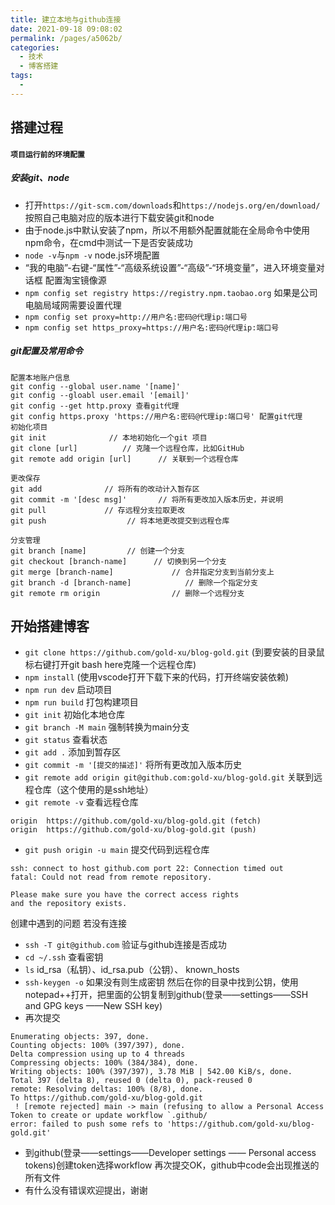 ```yaml
---
title: 建立本地与github连接
date: 2021-09-18 09:08:02
permalink: /pages/a5062b/
categories:
  - 技术
  - 博客搭建
tags:
  - 
---
```

## 搭建过程
#### `项目运行前的环境配置`

##### 安装git、node
* 打开`https://git-scm.com/downloads`和`https://nodejs.org/en/download/`按照自己电脑对应的版本进行下载安装git和node
* 由于node.js中默认安装了npm，所以不用额外配置就能在全局命令中使用npm命令，在cmd中测试一下是否安装成功
* `node -v`与`npm -v`
node.js环境配置
* “我的电脑”-右键-“属性”-“高级系统设置”-“高级”-“环境变量”，进入环境变量对话框
配置淘宝镜像源
* `npm config set registry https://registry.npm.taobao.org`
如果是公司电脑局域网需要设置代理
* `npm config set proxy=http://用户名:密码@代理ip:端口号`
* `npm config set https_proxy=https://用户名:密码@代理ip:端口号`
##### git配置及常用命令
```
配置本地账户信息
git config --global user.name '[name]'
git config --gloabl user.email '[email]'
git config --get http.proxy 查看git代理
git config https.proxy 'https://用户名:密码@代理ip:端口号' 配置git代理
初始化项目
git init              // 本地初始化一个git 项目
git clone [url]          // 克隆一个远程仓库，比如GitHub
git remote add origin [url]      // 关联到一个远程仓库 

更改保存
git add              // 将所有的改动计入暂存区
git commit -m '[desc msg]'       // 将所有更改加入版本历史，并说明
git pull             // 存远程分支拉取更改
git push                  // 将本地更改提交到远程仓库

分支管理
git branch [name]         // 创建一个分支
git checkout [branch-name]      // 切换到另一个分支
git merge [branch-name]             // 合并指定分支到当前分支上
git branch -d [branch-name]            // 删除一个指定分支
git remote rm origin                // 删除一个远程分支
```

## 开始搭建博客
* `git clone https://github.com/gold-xu/blog-gold.git` (到要安装的目录鼠标右键打开git bash here克隆一个远程仓库)
* `npm install` (使用vscode打开下载下来的代码，打开终端安装依赖)
* `npm run dev` 启动项目
* `npm run build` 打包构建项目
* `git init` 初始化本地仓库
* `git branch -M main` 强制转换为main分支
* `git status` 查看状态
* `git add .` 添加到暂存区
* `git commit -m '[提交的描述]'` 将所有更改加入版本历史
* `git remote add origin git@github.com:gold-xu/blog-gold.git` 关联到远程仓库（这个使用的是ssh地址）
* `git remote -v` 查看远程仓库
```
origin  https://github.com/gold-xu/blog-gold.git (fetch)
origin  https://github.com/gold-xu/blog-gold.git (push)
```
* `git push origin -u main` 提交代码到远程仓库
```
ssh: connect to host github.com port 22: Connection timed out
fatal: Could not read from remote repository.

Please make sure you have the correct access rights
and the repository exists.
```
创建中遇到的问题
若没有连接
* `ssh -T git@github.com` 验证与github连接是否成功
* `cd ~/.ssh` 查看密钥
* `ls`
id_rsa（私钥）、id_rsa.pub（公钥）、 known_hosts
* `ssh-keygen -o` 如果没有则生成密钥
然后在你的目录中找到公钥，使用notepad++打开，把里面的公钥复制到github(登录——settings——SSH and GPG keys ——New SSH key)
* 再次提交
```
Enumerating objects: 397, done.
Counting objects: 100% (397/397), done.
Delta compression using up to 4 threads
Compressing objects: 100% (384/384), done.
Writing objects: 100% (397/397), 3.78 MiB | 542.00 KiB/s, done.
Total 397 (delta 8), reused 0 (delta 0), pack-reused 0
remote: Resolving deltas: 100% (8/8), done.
To https://github.com/gold-xu/blog-gold.git
 ! [remote rejected] main -> main (refusing to allow a Personal Access Token to create or update workflow `.github/
error: failed to push some refs to 'https://github.com/gold-xu/blog-gold.git'
```
* 到github(登录——settings——Developer settings —— Personal access tokens)创建token选择workflow
再次提交OK，github中code会出现推送的所有文件
* 有什么没有错误欢迎提出，谢谢